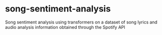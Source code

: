 # song-sentiment-analysis
Song sentiment analysis using transformers on a dataset of song lyrics and audio analysis information obtained through the Spotify API
